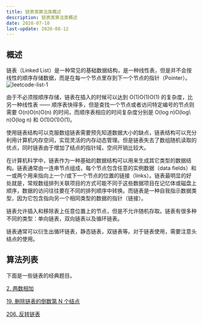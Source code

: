 ```yaml
---
title: 链表类算法类概述
description: 链表类算法类概述
date: 2020-07-10
last-update: 2020-08-12
---
```


## 概述

链表（Linked List）是一种常见的基础数据结构，是一种线性表，但是并不会按线性的顺序存储数据，而是在每一个节点里存到下一个节点的指针（Pointer）。
![leetcode-list-1](/images/algorithm-list/leetcode-list-1.png)

由于不必须按顺序存储，链表在插入的时候可以达到 O(1)O(1)O(1) 的复杂度，比另一种线性表 —— 顺序表快得多，但是查找一个节点或者访问特定编号的节点则需要 O(n)O(n)O(n) 的时间，而顺序表相应的时间复杂度分别是 O(log n)O(log\ n)O(log n) 和 O(1)O(1)O(1)。

使用链表结构可以克服数组链表需要预先知道数据大小的缺点，链表结构可以充分利用计算机内存空间，实现灵活的内存动态管理。但是链表失去了数组随机读取的优点，同时链表由于增加了结点的指针域，空间开销比较大。

在计算机科学中，链表作为一种基础的数据结构可以用来生成其它类型的数据结构。链表通常由一连串节点组成，每个节点包含任意的实例数据（data fields）和一或两个用来指向上一个/或下一个节点的位置的链接（links）。链表最明显的好处就是，常规数组排列关联项目的方式可能不同于这些数据项目在记忆体或磁盘上顺序，数据的访问往往要在不同的排列顺序中转换。而链表是一种自我指示数据类型，因为它包含指向另一个相同类型的数据的指针（链接）。

链表允许插入和移除表上任意位置上的节点，但是不允许随机存取。链表有很多种不同的类型：单向链表，双向链表以及循环链表。

链表通常可以衍生出循环链表，静态链表，双链表等。对于链表使用，需要注意头结点的使用。

## 算法列表

下面是一些链表的经典题目。

[2. 两数相加](2.%20两数相加.md)<Badge text="简单" type="tip"/>

[19. 删除链表的倒数第 N 个结点](19.%20删除链表的倒数第%20N%20个结点.md)<Badge text="中等" type="warning"/>

[206. 反转链表](206.%20反转链表.md)<Badge text="简单" type="tip"/>
